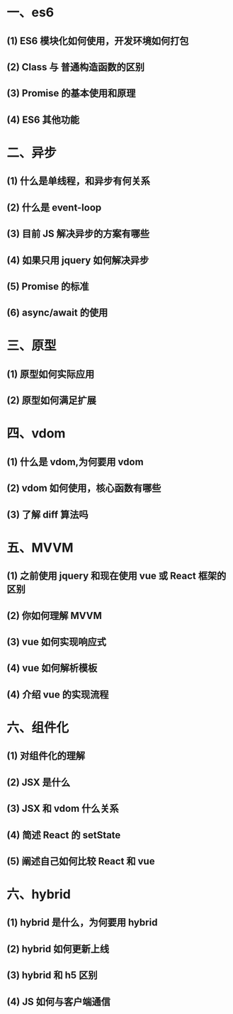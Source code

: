 # 一、es6

## (1) ES6 模块化如何使用，开发环境如何打包

## (2) Class 与 普通构造函数的区别

## (3) Promise 的基本使用和原理

## (4) ES6 其他功能

# 二、异步

## (1) 什么是单线程，和异步有何关系

## (2) 什么是 event-loop

## (3) 目前 JS 解决异步的方案有哪些

## (4) 如果只用 jquery 如何解决异步

## (5) Promise 的标准

## (6) async/await 的使用

# 三、原型

## (1) 原型如何实际应用

## (2) 原型如何满足扩展

# 四、vdom

## (1) 什么是 vdom,为何要用 vdom

## (2) vdom 如何使用，核心函数有哪些

## (3) 了解 diff 算法吗

# 五、MVVM

## (1) 之前使用 jquery 和现在使用 vue 或 React 框架的区别

## (2) 你如何理解 MVVM

## (3) vue 如何实现响应式

## (4) vue 如何解析模板

## (4) 介绍 vue 的实现流程

# 六、组件化

## (1) 对组件化的理解

## (2) JSX 是什么

## (3) JSX 和 vdom 什么关系

## (4) 简述 React 的 setState

## (5) 阐述自己如何比较 React 和 vue

# 六、hybrid

## (1) hybrid 是什么，为何要用 hybrid

## (2) hybrid 如何更新上线

## (3) hybrid 和 h5 区别

## (4) JS 如何与客户端通信
